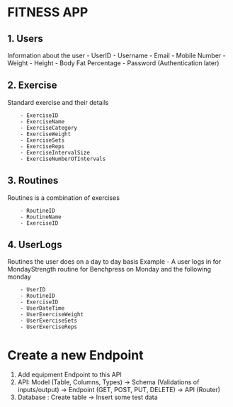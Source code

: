 # FITNESS APP

## 1. Users
Information about the user
    - UserID
    - Username
    - Email
    - Mobile Number
    - Weight
    - Height
    - Body Fat Percentage
    - Password (Authentication later) 

## 2. Exercise
Standard exercise and their details
```
    - ExerciseID
    - ExerciseName
    - ExerciseCategory
    - ExerciseWeight
    - ExerciseSets
    - ExerciseReps
    - ExerciseIntervalSize
    - ExerciseNumberOfIntervals
```

## 3. Routines
Routines is a combination of exercises
```
    - RoutineID
    - RoutineName
    - ExerciseID
```
## 4. UserLogs
Routines the user does on a day to day basis
Example - A user logs in for MondayStrength routine for Benchpress on Monday and the following monday 
``` 
    - UserID
    - RoutineID
    - ExerciseID
    - UserDateTime
    - UserExerciseWeight
    - UserExerciseSets
    - UserExerciseReps
```


# Create a new Endpoint
1. Add equipment Endpoint to this API
1. API: Model (Table, Columns, Types)  -> Schema (Validations of inputs/output) -> Endpoint (GET, POST, PUT, DELETE) -> API (Router)
1. Database : Create table -> Insert some test data